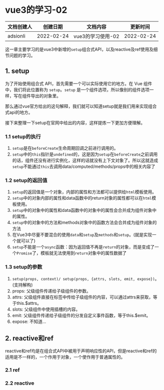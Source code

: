 # vue3的学习-02

| 文档创建人 | 创建日期   | 文档内容          | 更新时间   |
| ---------- | ---------- | ----------------- | ---------- |
| adsionli   | 2022-02-24 | vue3的学习使用-02 | 2022-02-24 |

这一章主要学习的是vue3中新增的`setup`组合式API，以及reactive及ref使用及细节问题的学习。

## 1. setup

为了开始使用组合式 API，首先需要一个可以实际使用它的地方。在 Vue 组件中，我们将此位置称为 `setup`。`setup` 是一个组件选项，所以像别的组件选项一样，写在组件导出的对象里。

那么通过vue官方给出的这句解释，我们就可以知道setup就是我们用来实现组合式api的地方。

接下来整理一下setup在官网中给出的内容，这样提炼一下更加方便理解。

### 1.1 setup的执行

1. `setup`是在`beforeCreate`生命周期回调之前进行调用的。
2. `setup`中的`this`指针是`undefined`的，这是因为`setup`在`beforeCreate`之前调用的话，组件还没有进行实例化，这样的话就没有上下文对象了。所以这就造成`setup`不能通过`this`去调用data/computed/methods/props中的相关内容了

### 1.2 setup的返回值

1. `setup`的返回值是一个对象，内部的属性和方法都可以提供给`html`模板使用。
2. `setup`中的对象内部的属性和data函数中的return对象的属性都可以在`html`模板使用。
3. `setup`中的对象中的属性和data函数中的对象中的属性会合并成为组件对象中的属性。
4. `setup`中的对象中的方法和methods对象中的函数方法会合并成为组件对象的方法
5. 在Vue3中尽量不要混合的使用`data`和`setup`及`methods`和`setup`。(就是实现一个就可以了)
6. `setup`不能是一个`async`函数：因为返回值不再是`return`的对象，而是变成了一个`Promise`了，模板就无法使用到`return`对象中的属性数据了

### 1.3 setup的参数

1. `setup(props, context)/ setup(props, {attrs, slots, emit, expose})`。(支持解构)
2. props: 父级组件传递给子级组件的参数。
3. attrs: 父级组件直接在标签中传给子级组件的内容，可以通过attrs来获取，等于this.$attrs。
4. slots: 父级组件中使用插槽的内容。
5. emit: 父级组件传递给子级组件的分发自定义事件函数，等于this.$emit。
6. expose: 不知道...



## 2. reactive和ref

reactive和ref均是在组合式API中被用于声明响应性的API，但是reactive和ref的适用是不一样的，一个作用于对象，一个使作用于普通属性的。

### 2.1 ref



### 2.2 reactive